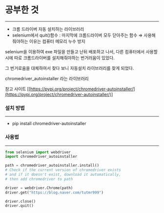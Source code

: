 # 공부한 것

---

- 크롬 드라이버 자동 설치하는 라이브러리
- selenium에서 quit()함수 : 마지막에 크롬드라이버 모두 닫아주는 함수 ⇒ 사용해줘야하는 이유는 컴퓨터 메모리 누수 방지

selenium을 이용하여 exe 파일을 만들고 난뒤 배포하고 나서, 다른 컴퓨터에서 사용할 시에 따로 크롬드라이버를 설치해줘야하는 번거러움이 있었다.

그 번거로움을 대체하여서 찾다 보니 자동설치 라이브러리를 찾게 되었다.

chromedriver_autoinstaller 라는 라이브러리

참고 사이트 [[https://pypi.org/project/chromedriver-autoinstaller/](https://pypi.org/project/chromedriver-autoinstaller/)]

### 설치 방법

---

- pip install chromedriver-autoinstaller

### 사용법

---

```python
from selenium import webdriver
import chromedriver_autoinstaller

path = chromedriver_autoinstaller.install()
# Check if the current version of chromedriver exists
# and if it doesn't exist, download it automatically,
# then add chromedriver to path

driver = webdriver.Chrome(path)
driver.get("https://blog.naver.com/tutmr999")

driver.close()
driver.quit()
```
